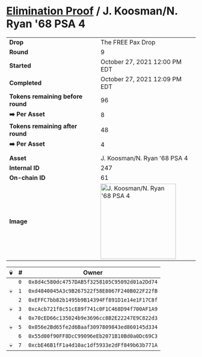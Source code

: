 # [Elimination Proof](./readme.md) / J. Koosman/N. Ryan &#039;68 PSA 4

|||
|---|---|
| **Drop** | The FREE Pax Drop |
| **Round** | 9 |
| **Started** | October 27, 2021 12:00 PM EDT |
| **Completed** | October 27, 2021 12:09 PM EDT |
| **Tokens remaining before round** | 96 |
| **➡️ Per Asset** | 8 |
| **Tokens remaining after round** | 48 |
| **➡️ Per Asset** | 4 |
| | |
| **Asset** | J. Koosman/N. Ryan &#039;68 PSA 4 |
| **Internal ID** | 247 |
| **On-chain ID** | 61 |
| **Image** | <img src="https://tcdn.blokpax.com/94aa4804-2e23-4197-b5e6-faefacbbdbdc/972ae417f1329d37d3cdce6c1b1ce558cc389a719f4ad977c26802459006f404.jpg" height="200" alt="J. Koosman/N. Ryan &#039;68 PSA 4" /> |


| 💀 | # | Owner |
| --- | --- | --- |
|  | `0` | `0x8d4c580dc4757DAB5f3258105C95092d01a2Dd74` |
| 💀 | `1` | `0xd4840045A3c9B267522f58E8067F240B022F22fB` |
|  | `2` | `0xEFFC7bb82b1495b9B14394Ff891D1e14e1F17C8f` |
| 💀 | `3` | `0xcAcb721f8c51cE89f741c0F1C468D94f700AF1A9` |
|  | `4` | `0x70cED66c135024b9e3696cc8B2E22247E9C822d3` |
| 💀 | `5` | `0x056e2Bd65fe2d6Baaf3097809843ed860145d334` |
|  | `6` | `0x55d00f90FF8DcC99096eEb2071B10Bd0a0Dc69C3` |
| 💀 | `7` | `0xcbE46B1fF1a4d10ac1df5933e2dFf849b63b771A` |
